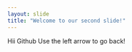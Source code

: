 ```yaml
---
layout: slide
title: "Welcome to our second slide!"
---
```

Hii Github
Use the left arrow to go back!
